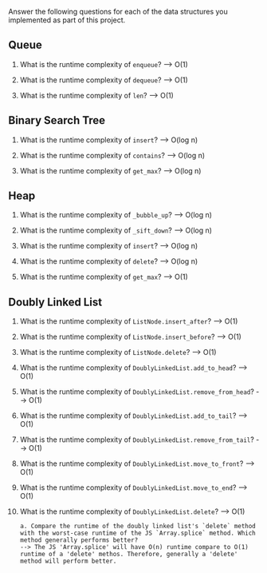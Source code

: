 Answer the following questions for each of the data structures you implemented as part of this project.

## Queue

1. What is the runtime complexity of `enqueue`?
   --> O(1)

2. What is the runtime complexity of `dequeue`?
   --> O(1)

3. What is the runtime complexity of `len`?
   --> O(1)

## Binary Search Tree

1. What is the runtime complexity of `insert`?
   --> O(log n)

2. What is the runtime complexity of `contains`?
   --> O(log n)

3. What is the runtime complexity of `get_max`?
   --> O(log n)

## Heap

1. What is the runtime complexity of `_bubble_up`?
   --> O(log n)

2. What is the runtime complexity of `_sift_down`?
   --> O(log n)

3. What is the runtime complexity of `insert`?
   --> O(log n)

4. What is the runtime complexity of `delete`?
   --> O(log n)

5. What is the runtime complexity of `get_max`?
   --> O(1)

## Doubly Linked List

1.  What is the runtime complexity of `ListNode.insert_after`?
    --> O(1)

2.  What is the runtime complexity of `ListNode.insert_before`?
    --> O(1)

3.  What is the runtime complexity of `ListNode.delete`?
    --> O(1)

4.  What is the runtime complexity of `DoublyLinkedList.add_to_head`?
    --> O(1)

5.  What is the runtime complexity of `DoublyLinkedList.remove_from_head`?
    --> O(1)

6.  What is the runtime complexity of `DoublyLinkedList.add_to_tail`?
    --> O(1)

7.  What is the runtime complexity of `DoublyLinkedList.remove_from_tail`?
    --> O(1)

8.  What is the runtime complexity of `DoublyLinkedList.move_to_front`?
    --> O(1)

9.  What is the runtime complexity of `DoublyLinkedList.move_to_end`?
    --> O(1)

10. What is the runtime complexity of `DoublyLinkedList.delete`?
    --> O(1)

        a. Compare the runtime of the doubly linked list's `delete` method with the worst-case runtime of the JS `Array.splice` method. Which method generally performs better?
        --> The JS 'Array.splice' will have O(n) runtime compare to O(1) runtime of a 'delete' methos. Therefore, generally a 'delete' method will perform better.
